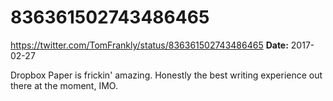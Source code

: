 # 836361502743486465
https://twitter.com/TomFrankly/status/836361502743486465
**Date:** 2017-02-27

Dropbox Paper is frickin' amazing. Honestly the best writing experience out there at the moment, IMO.
